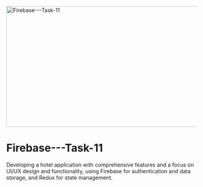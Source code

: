 <img src="https://socialify.git.ci/Nosihle-Mthembu/Firebase---Task-11/image?language=1&owner=1&name=1&stargazers=1&theme=Light" alt="Firebase---Task-11" width="640" height="320" display="flex" alignContent="center" justifyContent="center"/>
<h1> Firebase---Task-11 </h1>
<p>Developing a hotel application with comprehensive features and a focus on UI/UX design and functionality, using Firebase for authentication and data storage, and Redux for state management.</p>

